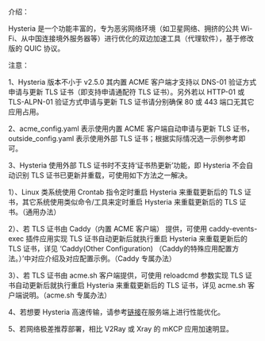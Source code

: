 介绍：

Hysteria 是一个功能丰富的，专为恶劣网络环境（如卫星网络、拥挤的公共 Wi-Fi、从中国连接境外服务器等）进行优化的双边加速工具（代理软件），基于修改版的 QUIC 协议。

注意：

1、Hysteria 版本不小于 v2.5.0 其内置 ACME 客户端才支持以 DNS-01 验证方式申请与更新 TLS 证书（即支持申请通配符 TLS 证书）。另外若以 HTTP-01 或 TLS-ALPN-01 验证方式申请与更新 TLS 证书请分别确保 80 或 443 端口无其它应用占用。

2、acme_config.yaml 表示使用内置 ACME 客户端自动申请与更新 TLS 证书，outside_config.yaml 表示使用外部 TLS 证书；根据实际情况选一示例参考即可。

3、Hysteria 使用外部 TLS 证书时不支持‘证书热更新’功能，即 Hysteria 不会自动识别 TLS 证书已更新并重载，可使用如下方法之一解决。

1）、Linux 类系统使用 Crontab 指令定时重启 Hysteria 来重载更新后的 TLS 证书，其它系统使用类似命令/工具来定时重启 Hysteria 来重载更新后的 TLS 证书。（通用办法）

2）、若 TLS 证书由 Caddy（内置 ACME 客户端） 提供，可使用 caddy-events-exec 插件应用实现 TLS 证书自动更新后就执行重启 Hysteria 来重载更新后的 TLS 证书，详见 ‘Caddy(Other Configuration) （Caddy的特殊应用配置方法。）’中对应介绍及对应配置示例。（Caddy 专属办法）

3）、若 TLS 证书由 acme.sh 客户端提供，可使用 reloadcmd 参数实现 TLS 证书自动更新后就执行重启 Hysteria 来重载更新后的 TLS 证书，详见 acme.sh 客户端说明。（acme.sh 专属办法）

4、若想要 Hysteria 高速传输，请参考[链接](https://hysteria.network/zh/docs/advanced/Performance/)在服务端上进行性能优化。

5、若网络极差推荐部署，相比 V2Ray 或 Xray 的 mKCP 应用加速明显。
